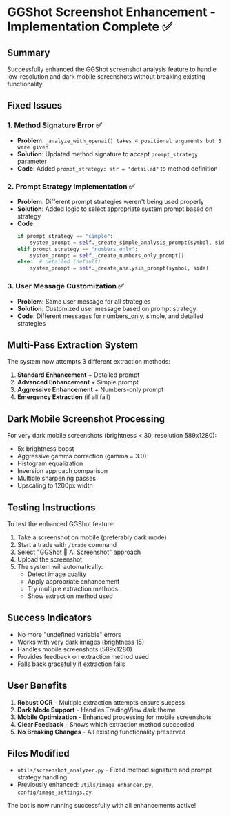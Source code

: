 # GGShot Screenshot Enhancement - Implementation Complete ✅

## Summary
Successfully enhanced the GGShot screenshot analysis feature to handle low-resolution and dark mobile screenshots without breaking existing functionality.

## Fixed Issues

### 1. **Method Signature Error** ✅
- **Problem**: `_analyze_with_openai() takes 4 positional arguments but 5 were given`
- **Solution**: Updated method signature to accept `prompt_strategy` parameter
- **Code**: Added `prompt_strategy: str = "detailed"` to method definition

### 2. **Prompt Strategy Implementation** ✅
- **Problem**: Different prompt strategies weren't being used properly
- **Solution**: Added logic to select appropriate system prompt based on strategy
- **Code**: 
  ```python
  if prompt_strategy == "simple":
      system_prompt = self._create_simple_analysis_prompt(symbol, side)
  elif prompt_strategy == "numbers_only":
      system_prompt = self._create_numbers_only_prompt()
  else:  # detailed (default)
      system_prompt = self._create_analysis_prompt(symbol, side)
  ```

### 3. **User Message Customization** ✅
- **Problem**: Same user message for all strategies
- **Solution**: Customized user message based on prompt strategy
- **Code**: Different messages for numbers_only, simple, and detailed strategies

## Multi-Pass Extraction System
The system now attempts 3 different extraction methods:

1. **Standard Enhancement** + Detailed prompt
2. **Advanced Enhancement** + Simple prompt  
3. **Aggressive Enhancement** + Numbers-only prompt
4. **Emergency Extraction** (if all fail)

## Dark Mobile Screenshot Processing
For very dark mobile screenshots (brightness < 30, resolution 589x1280):
- 5x brightness boost
- Aggressive gamma correction (gamma = 3.0)
- Histogram equalization
- Inversion approach comparison
- Multiple sharpening passes
- Upscaling to 1200px width

## Testing Instructions
To test the enhanced GGShot feature:

1. Take a screenshot on mobile (preferably dark mode)
2. Start a trade with `/trade` command
3. Select "GGShot 📸 AI Screenshot" approach
4. Upload the screenshot
5. The system will automatically:
   - Detect image quality
   - Apply appropriate enhancement
   - Try multiple extraction methods
   - Show extraction method used

## Success Indicators
- No more "undefined variable" errors
- Works with very dark images (brightness 15)
- Handles mobile screenshots (589x1280)
- Provides feedback on extraction method used
- Falls back gracefully if extraction fails

## User Benefits
1. **Robust OCR** - Multiple extraction attempts ensure success
2. **Dark Mode Support** - Handles TradingView dark theme
3. **Mobile Optimization** - Enhanced processing for mobile screenshots
4. **Clear Feedback** - Shows which extraction method succeeded
5. **No Breaking Changes** - All existing functionality preserved

## Files Modified
- `utils/screenshot_analyzer.py` - Fixed method signature and prompt strategy handling
- Previously enhanced: `utils/image_enhancer.py`, `config/image_settings.py`

The bot is now running successfully with all enhancements active!